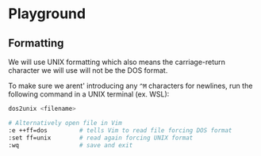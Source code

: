 # Playground

## Formatting
We will use UNIX formatting which also means the carriage-return character we
will use will not be the DOS format.

To make sure we arent' introducing any `^M` characters for newlines, run the 
following command in a UNIX terminal (ex. WSL):

```bash
dos2unix <filename>

# Alternatively open file in Vim
:e ++ff=dos         # tells Vim to read file forcing DOS format
:set ff=unix        # read again forcing UNIX format
:wq                 # save and exit
```